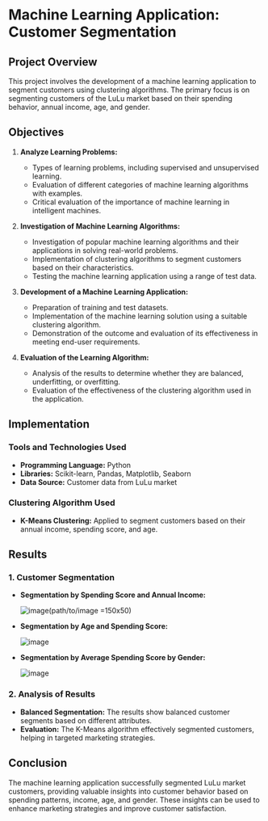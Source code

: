 # Machine Learning Application: Customer Segmentation

## Project Overview

This project involves the development of a machine learning application to segment customers using clustering algorithms. The primary focus is on segmenting customers of the LuLu market based on their spending behavior, annual income, age, and gender.

## Objectives

1. **Analyze Learning Problems:** 
   - Types of learning problems, including supervised and unsupervised learning.
   - Evaluation of different categories of machine learning algorithms with examples.
   - Critical evaluation of the importance of machine learning in intelligent machines.

2. **Investigation of Machine Learning Algorithms:**
   - Investigation of popular machine learning algorithms and their applications in solving real-world problems.
   - Implementation of clustering algorithms to segment customers based on their characteristics.
   - Testing the machine learning application using a range of test data.

3. **Development of a Machine Learning Application:**
   - Preparation of training and test datasets.
   - Implementation of the machine learning solution using a suitable clustering algorithm.
   - Demonstration of the outcome and evaluation of its effectiveness in meeting end-user requirements.

4. **Evaluation of the Learning Algorithm:**
   - Analysis of the results to determine whether they are balanced, underfitting, or overfitting.
   - Evaluation of the effectiveness of the clustering algorithm used in the application.

## Implementation

### Tools and Technologies Used

- **Programming Language:** Python
- **Libraries:** Scikit-learn, Pandas, Matplotlib, Seaborn
- **Data Source:** Customer data from LuLu market

### Clustering Algorithm Used

- **K-Means Clustering:** Applied to segment customers based on their annual income, spending score, and age.

## Results

### 1. Customer Segmentation

- **Segmentation by Spending Score and Annual Income:**
  
  ![image](https://github.com/user-attachments/assets/9e71c7a5-e4ce-4955-93ec-bcf283218332)(path/to/image =150x50)

- **Segmentation by Age and Spending Score:**
  
  ![image](https://github.com/user-attachments/assets/cf4decb2-547f-4313-9657-59947093627f)
  
- **Segmentation by Average Spending Score by Gender:**
  
  ![image](https://github.com/user-attachments/assets/cbe0b903-cfc6-4d4f-94d6-4f0aa1ec65f4)


### 2. Analysis of Results

- **Balanced Segmentation:** The results show balanced customer segments based on different attributes.
- **Evaluation:** The K-Means algorithm effectively segmented customers, helping in targeted marketing strategies.

## Conclusion

The machine learning application successfully segmented LuLu market customers, providing valuable insights into customer behavior based on spending patterns, income, age, and gender. These insights can be used to enhance marketing strategies and improve customer satisfaction.
